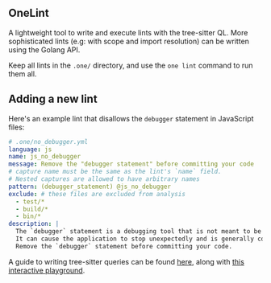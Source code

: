 ## OneLint

A lightweight tool to write and execute lints with the tree-sitter QL.
More sophisticated lints (e.g: with scope and import resolution) can be written
using the Golang API.

Keep all lints in the  `.one/` directory, and use the `one lint` command
to run them all.

## Adding a new lint

Here's an example lint that disallows the `debugger` statement in JavaScript files:

```yml
# .one/no_debugger.yml
language: js 
name: js_no_debugger 
message: Remove the "debugger statement" before committing your code
# capture name must be the same as the lint's `name` field.
# Nested captures are allowed to have arbitrary names
pattern: (debugger_statement) @js_no_debugger 
exclude: # these files are excluded from analysis
  - test/*
  - build/*
  - bin/*
description: |
  The `debugger` statement is a debugging tool that is not meant to be committed to the repository.
  It can cause the application to stop unexpectedly and is generally considered bad practice.
  Remove the `debugger` statement before committing your code.
```


A guide to writing tree-sitter queries can be found [here](https://tree-sitter.github.io/tree-sitter/using-parsers/queries/index.html), along with [this interactive playground](https://tree-sitter.github.io/tree-sitter/7-playground.html).
